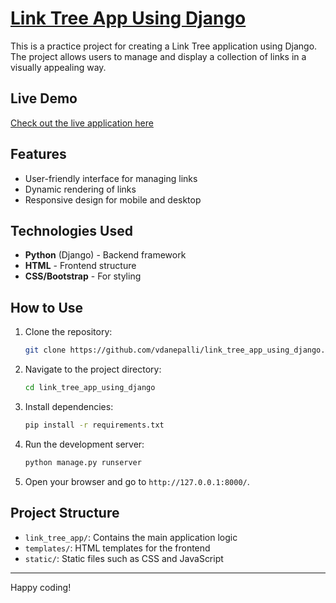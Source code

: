 # [Link Tree App Using Django](https://link-tree-app-using-django.onrender.com/)

This is a practice project for creating a Link Tree application using Django. The project allows users to manage and display a collection of links in a visually appealing way.

## Live Demo

[Check out the live application here](https://link-tree-app-using-django.onrender.com/)

## Features

- User-friendly interface for managing links
- Dynamic rendering of links
- Responsive design for mobile and desktop

## Technologies Used

- **Python** (Django) - Backend framework
- **HTML** - Frontend structure
- **CSS/Bootstrap** - For styling

## How to Use

1. Clone the repository:
    ```bash
    git clone https://github.com/vdanepalli/link_tree_app_using_django.git
    ```
2. Navigate to the project directory:
    ```bash
    cd link_tree_app_using_django
    ```
3. Install dependencies:
    ```bash
    pip install -r requirements.txt
    ```
4. Run the development server:
    ```bash
    python manage.py runserver
    ```
5. Open your browser and go to `http://127.0.0.1:8000/`.

## Project Structure

- `link_tree_app/`: Contains the main application logic
- `templates/`: HTML templates for the frontend
- `static/`: Static files such as CSS and JavaScript

---

Happy coding!
